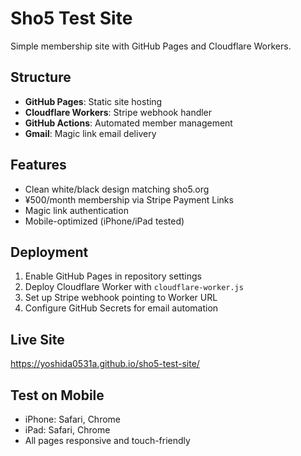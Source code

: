 # Sho5 Test Site

Simple membership site with GitHub Pages and Cloudflare Workers.

## Structure

- **GitHub Pages**: Static site hosting
- **Cloudflare Workers**: Stripe webhook handler  
- **GitHub Actions**: Automated member management
- **Gmail**: Magic link email delivery

## Features

- Clean white/black design matching sho5.org
- ¥500/month membership via Stripe Payment Links
- Magic link authentication
- Mobile-optimized (iPhone/iPad tested)

## Deployment

1. Enable GitHub Pages in repository settings
2. Deploy Cloudflare Worker with `cloudflare-worker.js`
3. Set up Stripe webhook pointing to Worker URL
4. Configure GitHub Secrets for email automation

## Live Site

https://yoshida0531a.github.io/sho5-test-site/

## Test on Mobile

- iPhone: Safari, Chrome
- iPad: Safari, Chrome
- All pages responsive and touch-friendly